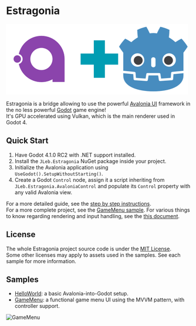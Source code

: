 # Estragonia

![Avalonia + Godot](docs/av_plus_gd.png)

Estragonia is a bridge allowing to use the powerful [Avalonia UI](https://github.com/AvaloniaUI/Avalonia/) framework in the no less powerful [Godot](https://github.com/godotengine/godot/) game engine!  
It's GPU accelerated using Vulkan, which is the main renderer used in Godot 4.

## Quick Start

1. Have Godot 4.1.0 RC2 with .NET support installed.
2. Install the `JLeb.Estragonia` NuGet package inside your project.
3. Initialize the Avalonia application using `UseGodot().SetupWithoutStarting()`.
4. Create a Godot `Control` node, assign it a script inheriting from `JLeb.Estragonia.AvaloniaControl` and populate its `Control` property with any valid Avalonia view.

For a more detailed guide, see the [step by step instructions](docs/setup.md).  
For a more complete project, see the [GameMenu sample](samples/GameMenu).
For various things to know regarding rendering and input handling, see the [this document](docs/toknow.md).

## License

The whole Estragonia project source code is under the [MIT License](license.txt).  
Some other licenses may apply to assets used in the samples. See each sample for more information.

## Samples

 - [HelloWorld](samples/HelloWorld): a basic Avalonia-into-Godot setup.
 - [GameMenu](samples/GameMenu): a functional game menu UI using the MVVM pattern, with controller support. 

![GameMenu](https://github.com/MrJul/Estragonia/assets/1623034/4eeb5f36-1964-479c-b8d7-fedc12fc10fd)
